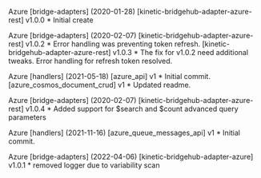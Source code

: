 Azure \[bridge-adapters\] (2020-01-28)
  \[kinetic-bridgehub-adapter-azure-rest\] v1.0.0
    * Initial create

Azure \[bridge-adapters\] (2020-02-07)
  \[kinetic-bridgehub-adapter-azure-rest\] v1.0.2
    * Error handling was preventing token refresh.
  \[kinetic-bridgehub-adapter-azure-rest\] v1.0.3
    * The fix for v1.0.2 need additional tweaks.  Error handling for refresh token resolved.

Azure \[handlers\] (2021-05-18)
  \[azure_api\] v1
    * Initial commit.
  \[azure_cosmos_document_crud] v1
    * Updated readme.

Azure \[bridge-adapters\] (2020-02-07)
  \[kinetic-bridgehub-adapter-azure-rest\] v1.0.4
    * Added support for $search and $count advanced query parameters

Azure \[handlers\] (2021-11-16)
  \[azure_queue_messages_api\] v1
    * Initial commit.
    
Azure \[bridge-adapters\] (2022-04-06)
  \[kinetic-bridgehub-adapter-azure\] v1.0.1
    * removed logger due to variability scan
